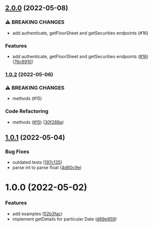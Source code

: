## [2.0.0](https://github.com/rpidanny/nepse.js/compare/v1.0.2...v2.0.0) (2022-05-08)


### ⚠ BREAKING CHANGES

* add authenticate, getFloorSheet and getSecurities endpoints (#16)

### Features

* add authenticate, getFloorSheet and getSecurities endpoints ([#16](https://github.com/rpidanny/nepse.js/issues/16)) ([76c6910](https://github.com/rpidanny/nepse.js/commit/76c69104290b530b9853ac0325e740261d19ace6))

### [1.0.2](https://github.com/rpidanny/nepse.js/compare/v1.0.1...v1.0.2) (2022-05-06)


### ⚠ BREAKING CHANGES

* methods (#15)

### Code Refactoring

* methods ([#15](https://github.com/rpidanny/nepse.js/issues/15)) ([30f288a](https://github.com/rpidanny/nepse.js/commit/30f288a09f4991308845aac4781bd42ccce463b8))

## [1.0.1](https://github.com/rpidanny/nepse.js/compare/v1.0.0...v1.0.1) (2022-05-04)


### Bug Fixes

* outdated tests ([197c135](https://github.com/rpidanny/nepse.js/commit/197c13556b82c2860f59fa612b329a47f96c9cff))
* parse int to parse float ([4d60c9e](https://github.com/rpidanny/nepse.js/commit/4d60c9e4417f34ee1825fd9b46aff22d1affffd3))

# 1.0.0 (2022-05-02)


### Features

* add examples ([52b3fac](https://github.com/rpidanny/nepse.js/commit/52b3fac633570ed64f5527398e453992bc920a4b))
* implement getDetails for particular Date ([d69e959](https://github.com/rpidanny/nepse.js/commit/d69e9592ac9fd3c05dec2aec2e198eb13be86e88))
